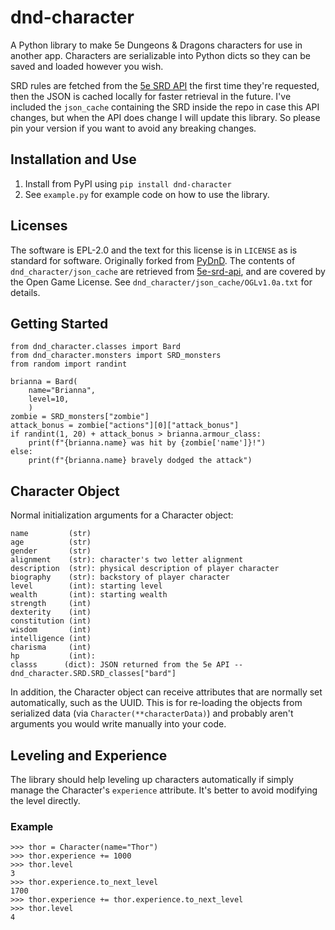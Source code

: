 # dnd-character
A Python library to make 5e Dungeons & Dragons characters for use in another app. Characters are serializable into Python dicts so they can be saved and loaded however you wish.

SRD rules are fetched from the [5e SRD API](https://github.com/bagelbits/5e-srd-api) the first time they're requested, then the JSON is cached locally for faster retrieval in the future. I've included the `json_cache` containing the SRD inside the repo in case this API changes, but when the API does change I will update this library. So please pin your version if you want to avoid any breaking changes.


## Installation and Use
1. Install from PyPI using `pip install dnd-character`
1. See `example.py` for example code on how to use the library.


## Licenses
The software is EPL-2.0 and the text for this license is in `LICENSE` as is standard for software. Originally forked from [PyDnD](https://github.com/Coffee-fueled-deadlines/PyDnD). The contents of `dnd_character/json_cache` are retrieved from [5e-srd-api](https://github.com/bagelbits/5e-srd-api/issues/114), and are covered by the Open Game License. See `dnd_character/json_cache/OGLv1.0a.txt` for details.


## Getting Started
```
from dnd_character.classes import Bard
from dnd_character.monsters import SRD_monsters
from random import randint

brianna = Bard(
    name="Brianna",
    level=10,
    )
zombie = SRD_monsters["zombie"]
attack_bonus = zombie["actions"][0]["attack_bonus"]
if randint(1, 20) + attack_bonus > brianna.armour_class:
    print(f"{brianna.name} was hit by {zombie['name']}!")
else:
    print(f"{brianna.name} bravely dodged the attack")
```


## Character Object
Normal initialization arguments for a Character object:
```
name         (str)
age          (str)
gender       (str)
alignment    (str): character's two letter alignment
description  (str): physical description of player character
biography    (str): backstory of player character	
level        (int): starting level
wealth       (int): starting wealth	
strength     (int)
dexterity    (int)
constitution (int)
wisdom       (int)
intelligence (int)
charisma     (int)
hp           (int):
classs      (dict): JSON returned from the 5e API -- dnd_character.SRD.SRD_classes["bard"]
```
In addition, the Character object can receive attributes that are normally set automatically, such as the UUID. This is for re-loading the objects from serialized data (via `Character(**characterData)`) and probably aren't arguments you would write manually into your code.


## Leveling and Experience
The library should help leveling up characters automatically if simply manage the Character's `experience` attribute. It's better to avoid modifying the level directly.

### Example
```
>>> thor = Character(name="Thor")
>>> thor.experience += 1000
>>> thor.level
3
>>> thor.experience.to_next_level
1700
>>> thor.experience += thor.experience.to_next_level
>>> thor.level
4
```

